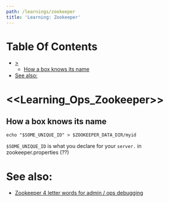```yaml
---
path: /learnings/zookeeper
title: 'Learning: Zookeeper'
---
```

# Table Of Contents

<!-- toc -->

- [>](#)
  * [How a box knows its name](#how-a-box-knows-its-name)
- [See also:](#see-also)

<!-- tocstop -->

# <<Learning_Ops_Zookeeper>>

## How a box knows its name

    echo "$SOME_UNIQUE_ID" > $ZOOKEEPER_DATA_DIR/myid

`$SOME_UNIQUE_ID` is what you declare for your `server.` in zookeeper.properties (??)


# See also:

  * [Zookeeper 4 letter words for admin / ops debugging](https://zookeeper.apache.org/doc/r3.1.2/zookeeperAdmin.html#sc_zkCommands)
